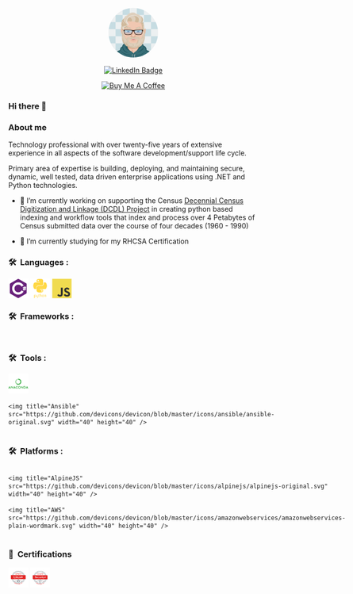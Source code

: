 
<p align="center"><img style="border-radius: 50%;" src="AvatarMaker.svg" width="100"/></p>

<p align="center">
<a href="https://www.linkedin.com/in/rick-flagg-289110115/"><img src="https://img.shields.io/badge/LinkedIn-blue?style=for-the-badge&logo=linkedin&logoColor=white" alt="LinkedIn Badge"></a>
</p>

<p align="center">
<a href="https://www.buymeacoffee.com/rickflagg" target="_blank"><img src="https://cdn.buymeacoffee.com/buttons/default-orange.png" alt="Buy Me A Coffee" height="41" width="174"></a>
</p>

### Hi there 👋

### About me

<p>Technology professional with over twenty-five years of extensive experience in all aspects of the software
development/support life cycle.</p> 

<p>
Primary area of expertise is building, deploying, and maintaining secure,
dynamic, well tested, data driven enterprise applications using .NET and Python technologies.
</p>

- 🔭 I’m currently working on supporting the Census [Decennial Census Digitization and Linkage (DCDL) Project](https://www.census.gov/programs-surveys/dcdl.html)
in creating python based indexing and workflow tools that index and process over 4 Petabytes of Census submitted data over the course of four decades (1960 - 1990) 

- 🌱 I’m currently studying for my RHCSA Certification 

### 🛠 &nbsp;Languages :
<div style="display: inline-block">
    <img title="C#" src="https://github.com/devicons/devicon/blob/master/icons/csharp/csharp-plain.svg" width="40" height="40" />
    <img title="Python" src="https://github.com/devicons/devicon/blob/master/icons/python/python-plain-wordmark.svg" width="40" height="40" />
    <img title="Javascript" src="https://github.com/devicons/devicon/blob/master/icons/javascript/javascript-original.svg" width="40" height="40" />

</div>

### 🛠 &nbsp;Frameworks :
<div style="display: inline-block">

</div>

### 🛠 &nbsp;Tools :
<div style="display: inline-block">
    <img title="Anaconda" src="https://github.com/devicons/devicon/blob/master/icons/anaconda/anaconda-original-wordmark.svg" width="40" height="40" />

    <img title="Ansible" src="https://github.com/devicons/devicon/blob/master/icons/ansible/ansible-original.svg" width="40" height="40" />



</div>

### 🛠 &nbsp;Platforms :
<div style="display: inline-block">

    <img title="AlpineJS" src="https://github.com/devicons/devicon/blob/master/icons/alpinejs/alpinejs-original.svg" width="40" height="40" />
    
    <img title="AWS" src="https://github.com/devicons/devicon/blob/master/icons/amazonwebservices/amazonwebservices-plain-wordmark.svg" width="40" height="40" />

</div>

### :briefcase: &nbsp;Certifications
<div  style="display: inline-block">
    <img title="Linux+" src="Linux+ ce certified logo.jpg" width="40" height="40" />
    <img title="Security+" src="SecurityPlus Logo Certified CE.jpg" width="40" height="40" />
</div>

<!--
<img title="" src="" width="40" height="40" />
<img title="" src="" width="40" height="40" />
-->

<!--
**OldKayakFisherman/oldkayakfisherman** is a ✨ _special_ ✨ repository because its `README.md` (this file) appears on your GitHub profile.

Here are some ideas to get you started:

- 🔭 I’m currently working on ...
- 🌱 I’m currently learning ...
- 👯 I’m looking to collaborate on ...
- 🤔 I’m looking for help with ...
- 💬 Ask me about ...
- 📫 How to reach me: ...
- 😄 Pronouns: ...
- ⚡ Fun fact: ...
-->

